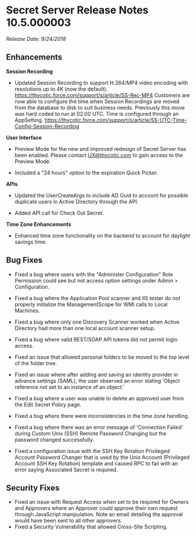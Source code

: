 [title]: # (Secret Server Release Notes 10.5.000003)
[tags]: # (Release Notes)
[priority]: #
[display]: # (search,content,print)

# Secret Server Release Notes 10.5.000003

*Release Date: 9/24/2018*

## Enhancements

**Session Recording**

- Updated Session Recording to support H.264/MP4 video encoding with resolutions up to 4K (now the default). https://thycotic.force.com/support/s/article/SS-Rec-MP4
  Customers are now able to configure the time when Session Recordings are moved from the database to disk to suit business needs. Previously this move was hard coded to run at 02:00 UTC. Time is configured through an AppSetting. https://thycotic.force.com/support/s/article/SS-UTC-Time-Config-Session-Recording

**User Interface**

- Preview Mode for the new and improved redesign of Secret Server has been enabled. Please contact [UX@thycotic.com](mailto:UX@thycotic.com) to gain access to the Preview Mode.

- Included a "24 hours" option to the expiration Quick Picker.

**APIs**

- Updated the UserCreateArgs to include AD Guid to account for possible duplicate users in Active Directory through the API.

- Added API call for Check Out Secret.

**Time Zone Enhancements**

- Enhanced time zone functionality on the backend to account for daylight savings time.

## Bug Fixes

- Fixed a bug where users with the "Administer Configuration" Role Permission could see but not access option settings under Admin > Configuration.

- Fixed a bug where the Application Pool scanner and IIS tester do not properly initialize the ManagementScope for WMI calls to Local Machines.

- Fixed a bug where only one Discovery Scanner worked when Active Directory had more than one local account scanner setup.

- Fixed a bug where valid REST/SOAP API tokens did not permit login access.

- Fixed an issue that allowed personal folders to be moved to the top level of the folder tree.

- Fixed an issue where after adding and saving an identity provider in advance settings (SAML), the user observed an error stating 'Object reference not set to an instance of an object.'

- Fixed a bug where a user was unable to delete an approved user from the Edit Secret Policy page.

- Fixed a bug where there were inconsistencies in the time zone handling.

- Fixed a bug where there was an error message of 'Connection Failed' during Custom Unix (SSH) Remote Password Changing but the password changed successfully.

- Fixed a configuration issue with the SSH Key Rotation Privileged Account Password Changer that is used by the Unix Account (Privileged Account SSH Key Rotation) template and caused RPC to fail with an error saying Associated Secret is required.

## Security Fixes

- Fixed an issue with Request Access when set to be required for Owners and Approvers where an Approver could approve their own request through JavaScript manipulation. Note an email detailing the approval would have been sent to all other approvers.
- Fixed a Security Vulnerability that allowed Cross-Site Scripting.